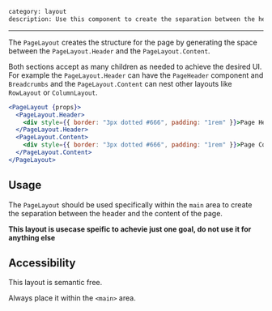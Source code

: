 ```meta
category: layout
description: Use this component to create the separation between the header and the content of the page.
```

---

The `PageLayout` creates the structure for the page by generating the space between the `PageLayout.Header` and the `PageLayout.Content`.

Both sections accept as many children as needed to achieve the desired UI. For example the `PageLayout.Header` can have the `PageHeader` component and `Breadcrumbs` and the `PageLayout.Content` can nest other layouts like `RowLayout` or `ColumnLayout`.

```jsx
<PageLayout {props}>
  <PageLayout.Header>
    <div style={{ border: "3px dotted #666", padding: "1rem" }}>Page Header</div>
  </PageLayout.Header>
  <PageLayout.Content>
    <div style={{ border: "3px dotted #666", padding: "1rem" }}>Page Component</div>
  </PageLayout.Content>
</PageLayout>
```

## Usage

The `PageLayout` should be used specifically within the `main` area to create the separation between the header and the content of the page.

**This layout is usecase speific to achevie just one goal, do not use it for anything else**

## Accessibility

This layout is semantic free.

Always place it within the `<main>` area.
